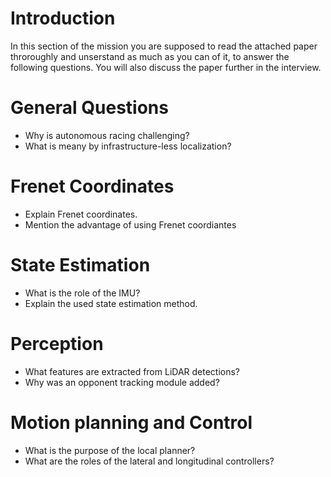 # Introduction
In this section of the mission you are supposed to read the attached paper throroughly and unserstand as much as you can of it, to answer the following questions.
You will also discuss the paper further in the interview.

# General Questions
- Why is autonomous racing challenging?
- What is meany by infrastructure-less localization?

# Frenet Coordinates
- Explain Frenet coordinates.
- Mention the advantage of using Frenet coordiantes

# State Estimation
- What is the role of the IMU?
- Explain the used state estimation method.

# Perception
- What features are extracted from LiDAR detections?
- Why was an opponent tracking module added?

# Motion planning and Control
- What is the purpose of the local planner?
-  What are the roles of the lateral and longitudinal controllers?